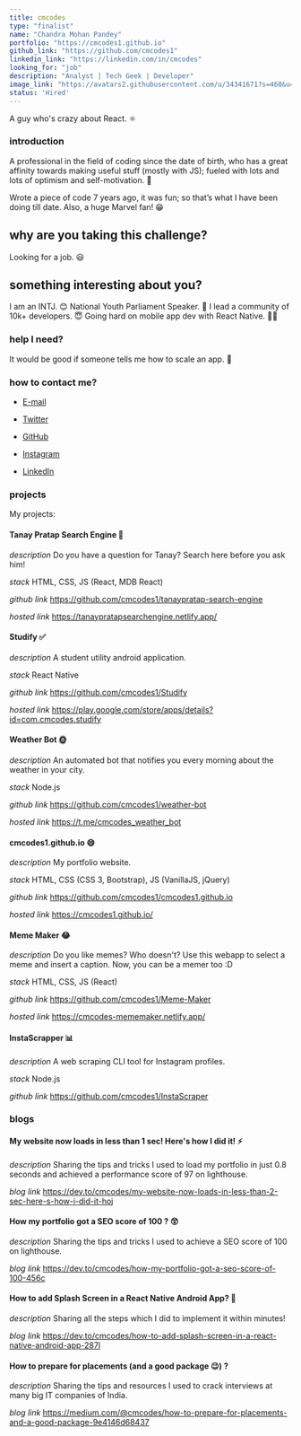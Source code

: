 ```yaml
---
title: cmcodes
type: "finalist"
name: "Chandra Mohan Pandey"
portfolio: "https://cmcodes1.github.io"
github_link: "https://github.com/cmcodes1"
linkedin_link: "https://linkedin.com/in/cmcodes"
looking_for: "job"
description: "Analyst | Tech Geek | Developer"
image_link: "https://avatars2.githubusercontent.com/u/34341671?s=460&u=73e18d14ad731e271dcb5a16e215cc7cf626721b&v=4"
status: 'Hired'
---
```


A guy who's crazy about React. ⚛

### introduction

A professional in the field of coding since the date of birth, who has a great affinity towards making useful stuff (mostly with JS); fueled with lots and lots of optimism and self-motivation. 💪

Wrote a piece of code 7 years ago, it was fun; so that’s what I have been doing till date. Also, a huge Marvel fan! 😁

## why are you taking this challenge?

Looking for a job. 😃

## something interesting about you?

I am an INTJ. 😊
National Youth Parliament Speaker. 🎤
I lead a community of 10k+ developers. 😇
Going hard on mobile app dev with React Native. 👨‍💻

### help I need?

It would be good if someone tells me how to scale an app. 🚀

### how to contact me?

- [E-mail](mailto:chandramohan.pandey2015@gmail.com)

- [Twitter](https://twitter.com/cmcodes1)

- [GitHub](https://github.com/cmcodes1)

- [Instagram](https://instagram.com/cmcodes)

- [LinkedIn](https://linkedin.com/in/cmcodes)

### projects

My projects:

#### Tanay Pratap Search Engine 🔎

_description_ Do you have a question for Tanay? Search here before you ask him!

_stack_ HTML, CSS, JS (React, MDB React)

_github link_ https://github.com/cmcodes1/tanaypratap-search-engine

_hosted link_ https://tanaypratapsearchengine.netlify.app/

#### Studify ✅

_description_ A student utility android application.

_stack_ React Native

_github link_ https://github.com/cmcodes1/Studify

_hosted link_ https://play.google.com/store/apps/details?id=com.cmcodes.studify

#### Weather Bot 🌞

_description_ An automated bot that notifies you every morning about the weather in your city.

_stack_ Node.js

_github link_ https://github.com/cmcodes1/weather-bot

_hosted link_ https://t.me/cmcodes_weather_bot

#### cmcodes1.github.io 😄

_description_ My portfolio website.

_stack_ HTML, CSS (CSS 3, Bootstrap), JS (VanillaJS, jQuery)

_github link_ https://github.com/cmcodes1/cmcodes1.github.io

_hosted link_ https://cmcodes1.github.io/

#### Meme Maker 😂

_description_ Do you like memes? Who doesn't? Use this webapp to select a meme and insert a caption. Now, you can be a memer too :D

_stack_ HTML, CSS, JS (React)

_github link_ https://github.com/cmcodes1/Meme-Maker

_hosted link_ https://cmcodes-mememaker.netlify.app/

#### InstaScrapper 📊

_description_ A web scraping CLI tool for Instagram profiles.

_stack_ Node.js

_github link_ https://github.com/cmcodes1/InstaScraper

### blogs

#### My website now loads in less than 1 sec! Here's how I did it! ⚡

_description_ Sharing the tips and tricks I used to load my portfolio in just 0.8 seconds and achieved a performance score of 97 on lighthouse.

_blog link_ https://dev.to/cmcodes/my-website-now-loads-in-less-than-2-sec-here-s-how-i-did-it-hoj

#### How my portfolio got a SEO score of 100 ? 😲

_description_ Sharing the tips and tricks I used to achieve a SEO score of 100 on lighthouse.

_blog link_ https://dev.to/cmcodes/how-my-portfolio-got-a-seo-score-of-100-456c

#### How to add Splash Screen in a React Native Android App? 🌟

_description_ Sharing all the steps which I did to implement it within minutes!

_blog link_ https://dev.to/cmcodes/how-to-add-splash-screen-in-a-react-native-android-app-287l

#### How to prepare for placements (and a good package 😉) ?

_description_ Sharing the tips and resources I used to crack interviews at many big IT companies of India.

_blog link_ https://medium.com/@cmcodes/how-to-prepare-for-placements-and-a-good-package-9e4146d68437

